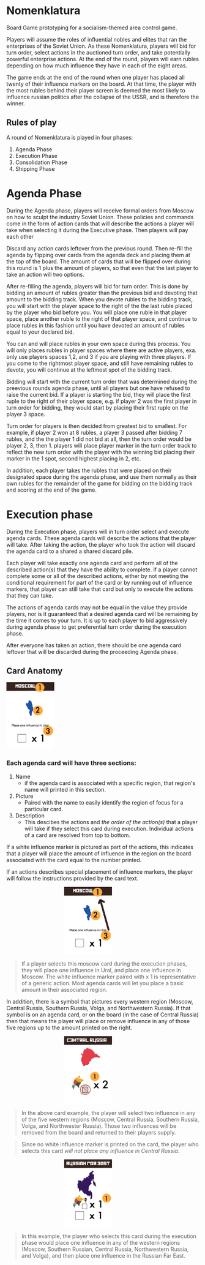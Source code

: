 # Nomenklatura
Board Game prototyping for a socialism-themed area control game.

Players will assume the roles of influential nobles and elites that ran the enterprises of the Soviet Union. As these Nomenklatura, players will bid for turn order, select actions in the auctioned turn order, and take potentially powerful enterprise actions. At the end of the round, players will earn rubles depending on how much influence they have in each of the eight areas.

The game ends at the end of the round when one player has placed all twenty of their influence markers on the board. At that time, the player with the most rubles behind their player screen is deemed the most likely to influence russian politics after the collapse of the USSR, and is therefore the winner.


## Rules of play

A round of Nomenklatura is played in four phases:
1. Agenda Phase
2. Execution Phase
3. Consolidation Phase
4. Shipping Phase


# Agenda Phase

During the Agenda phase, players will receive formal orders from Moscow on how to sculpt the industry Soviet Union. These policies and commands come in the form of action cards that will describe the actions a player will take when selecting it during the Executive phase. Then players will pay each other 

Discard any action cards leftover from the previous round. Then re-fill the agenda by flipping over cards from the agenda deck and placing them at the top of the board. The amount of cards that will be flipped over during this round is  1 plus the amount of players, so that even that the last player to take an action will two options.

After re-filling the agenda, players will bid for turn order. This is done by bidding an amount of rubles greater than the previous bid and devoting that amount to the bidding track. When you devote rubles to the bidding track, you will start with the player space to the right of the the last ruble placed by the player who bid before you. You will place one ruble in that player space, place another ruble to the right of that player space, and continue to place rubles in this fashion until you have devoted an amount of rubles equal to your declared bid. 

You can and will place rubles in your own space during this process. You will only places rubles in player spaces where there are active players, exa. only use players spaces 1,2, and 3 if you are playing with three players. If you come to the rightmost player space, and still have remaining rubles to devote, you will continue at the leftmost spot of the bidding track.

Bidding will start with the current turn order that was determined during the preevious rounds agenda phase, until all players but one have refused to raise the current bid. If a player is starting the bid, they will place the first ruple to the right of their player space, e.g. if player 2 was the first player in turn order for bidding, they would start by placing their first ruple on the player 3 space.

Turn order for players is then decided from greatest bid to smallest. For example, if player 2 won at 8 rubles, a player 3 passed after bidding 7 rubles, and the the player 1 did not bid at all, then the turn order would be player 2, 3, then 1. players will place player marker in the turn order track to reflect the new turn order with the player with the winning bid placing their marker in the 1 spot, second highest placing in 2, etc.

In addition, each player takes the rubles that were placed on their designated space during the agenda phase, and use them normally as their own rubles for the remainder of the game for bidding on the bidding track and scoring at the end of the game.


# Execution phase

During the Execution phase, players will in turn order select and execute agenda cards. These agenda cards will describe the actions that the player will take. After taking the action, the player who took the action will discard the agenda card to a shared a shared discard pile.

Each player will take exactly one agenda card and perform all of the described action(s) that they have the ability to complete. If a player cannot complete some or all of the described actions, either by not meeting the conditional requirement for part of the card or by running out of influence markers, that player can still take that card but only to execute the actions that they can take. 

The actions of agenda cards may not be equal in the value they provide players, nor is it guaranteed that a desired agenda card will be remaining by the time it comes to your turn. It is up to each player to bid aggressively during agenda phase to get preferential turn order during the execution phase.

After everyone has taken an action, there should be one agenda card leftover that will be discarded during the proceeding Agenda phase. 

## Card Anatomy


<img src="Assets/Print-readies/card-example-1.png" height="175" width="125" />

### Each agenda card will have three sections:

1. Name
    - if the agenda card is associated with a specific region, that region's name will printed in this section.
2. Picture
    - Paired with the name to easily identify the region of focus for a particular card. 
3. Description
    - This descibes the actions and *the order of the action(s)* that a player will take if they select this card during execution. Individual actions of a card are resolved from top to bottom.

If a white influence marker is pictured as part of the actions, this indicates that a player will place the amount of influence in the region on the board associated with the card equal to the number printed. 

If an actions describes special placement of influence markers, the player will follow the instructions provided by the card text.

<img src="Assets/Print-readies/card-example-2.png" height="175" width="125" style="margin-left: 30%"/>

> If a player selects this moscow card during the execution phases, they will place one influence in Ural, and place one influence in Moscow.
> The white influence marker paired with x 1 is representative of a generic action. Most agenda cards will let you place a basic amount in their associated region.

In addition, there is a symbol that pictures every western region (Moscow, Central Russia, Southern Russia, Volga, and Northwestern Russia). If that symbol is on an agenda card, or on the board (in the case of Central Russia) then that means the player will place or remove influence in any of those five regions up to the amount printed on the right.

<img src="Assets/Print-readies/card-example-3.png" height="175" width="125" style="margin-left: 30%"/>

> In the above card example, the player will select two influence in any of the five western regions (Moscow, Central Russia, Southern Russia, Volga, and Northwester Russia). Those two influences will be removed from the board and returned to their players supply.

> Since no white influence marker is printed on the card, the player who selects this card *will not place any influence in Central Russia.*

<img src="Assets/Print-readies/card-example-4.png" height="175" width="125" style="margin-left: 30%"/>

> In this example, the player who selects this card during the execution phase would place one influence in any of the western regions (Moscow, Southern Russian, Central Russia, Northwestern Russia, and Volga), and then place one influence in the Russian Far East.




